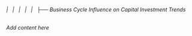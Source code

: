 ###### |   |   |   |   |   ├── Business Cycle Influence on Capital Investment Trends

*Add content here*